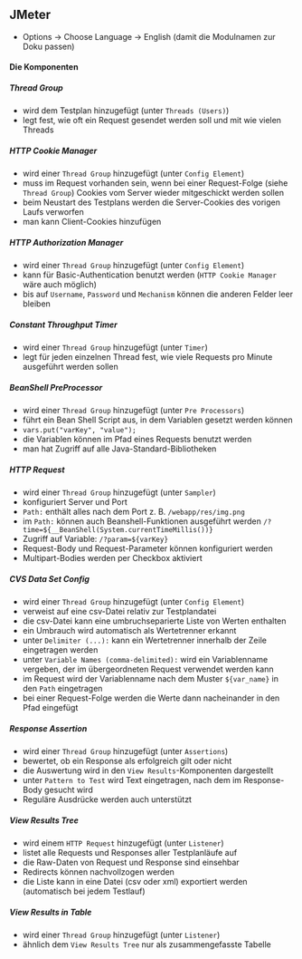 ## JMeter

- Options -> Choose Language -> English (damit die Modulnamen zur Doku passen)

#### Die Komponenten

##### Thread Group
- wird dem Testplan hinzugefügt (unter `Threads (Users)`)
- legt fest, wie oft ein Request gesendet werden soll und mit wie vielen Threads

##### HTTP Cookie Manager
- wird einer `Thread Group` hinzugefügt (unter `Config Element`)
- muss im Request vorhanden sein, wenn bei einer Request-Folge (siehe `Thread Group`) Cookies vom Server wieder mitgeschickt werden sollen
- beim Neustart des Testplans werden die Server-Cookies des vorigen Laufs verworfen
- man kann Client-Cookies hinzufügen

##### HTTP Authorization Manager
- wird einer `Thread Group` hinzugefügt (unter `Config Element`)
- kann für Basic-Authentication benutzt werden (`HTTP Cookie Manager` wäre auch möglich)
- bis auf `Username`, `Password` und `Mechanism` können die anderen Felder leer bleiben

##### Constant Throughput Timer
- wird einer `Thread Group` hinzugefügt (unter `Timer`)
- legt für jeden einzelnen Thread fest, wie viele Requests pro Minute ausgeführt werden sollen

##### BeanShell PreProcessor
- wird einer `Thread Group` hinzugefügt (unter `Pre Processors`)
- führt ein Bean Shell Script aus, in dem Variablen gesetzt werden können
 - `vars.put("varKey", "value");`
 - die Variablen können im Pfad eines Requests benutzt werden
- man hat Zugriff auf alle Java-Standard-Bibliotheken

##### HTTP Request
- wird einer `Thread Group` hinzugefügt (unter `Sampler`)
- konfiguriert Server und Port
- `Path:` enthält alles nach dem Port z. B. `/webapp/res/img.png`
 - im `Path:` können auch Beanshell-Funktionen ausgeführt werden `/?time=${__BeanShell(System.currentTimeMillis())}`
 - Zugriff auf Variable: `/?param=${varKey}`
- Request-Body und Request-Parameter können konfiguriert werden
- Multipart-Bodies werden per Checkbox aktiviert

##### CVS Data Set Config
- wird einer `Thread Group` hinzugefügt (unter `Config Element`)
- verweist auf eine csv-Datei relativ zur Testplandatei
- die csv-Datei kann eine umbruchseparierte Liste von Werten enthalten
- ein Umbrauch wird automatisch als Wertetrenner erkannt
- unter `Delimiter (...):` kann ein Wertetrenner innerhalb der Zeile eingetragen werden
- unter `Variable Names (comma-delimited):` wird ein Variablenname vergeben, der im übergeordneten Request verwendet werden kann
- im Request wird der Variablenname nach dem Muster `${var_name}` in den `Path` eingetragen
- bei einer Request-Folge werden die Werte dann nacheinander in den Pfad eingefügt

##### Response Assertion
- wird einer `Thread Group` hinzugefügt (unter `Assertions`)
- bewertet, ob ein Response als erfolgreich gilt oder nicht
- die Auswertung wird in den `View Results`-Komponenten dargestellt
- unter `Pattern to Test` wird Text eingetragen, nach dem im Response-Body gesucht wird
- Reguläre Ausdrücke werden auch unterstützt

##### View Results Tree
- wird einem `HTTP Request` hinzugefügt (unter `Listener`)
- listet alle Requests und Responses aller Testplanläufe auf
- die Raw-Daten von Request und Response sind einsehbar
- Redirects können nachvollzogen werden
- die Liste kann in eine Datei (csv oder xml) exportiert werden (automatisch bei jedem Testlauf)

##### View Results in Table
- wird einer `Thread Group` hinzugefügt (unter `Listener`)
- ähnlich dem `View Results Tree` nur als zusammengefasste Tabelle
